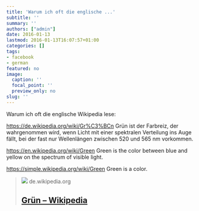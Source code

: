 ```yaml
---
title: 'Warum ich oft die englische ...'
subtitle: ''
summary: ''
authors: ["admin"]
date: 2016-01-13
lastmod: 2016-01-13T16:07:57+01:00
categories: []
tags:
- facebook
- german
featured: no
image:
  caption: ''
  focal_point: ''
  preview_only: no
slug: ''
---
```

Warum ich oft die englische Wikipedia lese:

https://de.wikipedia.org/wiki/Gr%C3%BCn
Grün ist der Farbreiz, der wahrgenommen wird, wenn Licht mit einer spektralen Verteilung ins Auge fällt, bei der fast nur Wellenlängen zwischen 520 und 565 nm vorkommen.

https://en.wikipedia.org/wiki/Green
Green is the color between blue and yellow on the spectrum of visible light.

https://simple.wikipedia.org/wiki/Green
Green is a color.
> [![](https://upload.wikimedia.org/wikipedia/commons/thumb/9/94/Innervillgraten_-_Oberstalleralm_-_Rastplatz.jpg/1200px-Innervillgraten_-_Oberstalleralm_-_Rastplatz.jpg)](https://de.wikipedia.org/wiki/Gr%C3%BCn)
> de.wikipedia.org
> ## [Grün – Wikipedia](https://de.wikipedia.org/wiki/Gr%C3%BCn)
>


